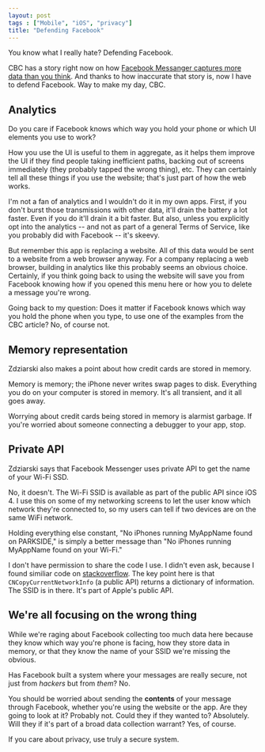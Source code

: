 ```yaml
---
layout: post
tags : ["Mobile", "iOS", "privacy"]
title: "Defending Facebook"
---
```


You know what I really hate? Defending Facebook.

CBC has a story right now on how [Facebook Messanger captures more data than you think](http://www.cbc.ca/newsblogs/yourcommunity/2014/09/facebook-messenger-found-to-be-tracking-a-lot-more-data-than-you-think.html). And thanks to how inaccurate that story is, now I have to defend Facebook. Way to make my day, CBC.

## Analytics

Do you care if Facebook knows which way you hold your phone or which UI elements you use to work?

How you use the UI is useful to them in aggregate, as it helps them improve the UI if they find people taking inefficient paths, backing out of screens immediately (they probably tapped the wrong thing), etc. They can certainly tell all these things if you use the website; that's just part of how the web works. 

I'm not a fan of analytics and I wouldn't do it in my own apps. First, if you don't burst those transmissions with other data, it'll drain the battery a lot faster. Even if you do it'll drain it a bit faster. But also, unless you explicitly opt into the analytics -- and not as part of a general Terms of Service, like you probably did with Facebook -- it's skeevy.

But remember this app is replacing a website. All of this data would be sent to a website from a web browser anyway. For a company replacing a web browser, building in analytics like this probably seems an obvious choice. Certainly, if you think going back to using the website will save you from Facebook knowing how if you opened this menu here or how you to delete a message you're wrong.

Going back to my question: Does it matter if Facebook knows which way you hold the phone when you type, to use one of the examples from the CBC article? No, of course not.

## Memory representation

Zdziarski also makes a point about how credit cards are stored in memory.

Memory is memory; the iPhone never writes swap pages to disk. Everything you do on your computer is stored in memory. It's all transient, and it all goes away.

Worrying about credit cards being stored in memory is alarmist garbage. If you're worried about someone connecting a debugger to your app, stop.

## Private API

Zdziarski says that Facebook Messenger uses private API to get the name of your Wi-Fi SSD.

No, it doesn't. The Wi-Fi SSID is available as part of the public API since iOS 4. I use this on some of my networking screens to let the user know which network they're connected to, so my users can tell if two devices are on the same WiFi network. 

Holding everything else constant, "No iPhones running MyAppName found on PARKSIDE," is simply a better message than "No iPhones running MyAppName found on your Wi-Fi."

I don't have permission to share the code I use. I didn't even ask, because I found similiar code on  [stackoverflow](http://stackoverflow.com/questions/5198716/iphone-get-ssid-without-private-library/15236634#15236634). The key point here is that `CNCopyCurrentNetworkInfo` (a public API) returns a dictionary of information. The SSID is in there. It's part of Apple's public API.

## We're all focusing on the wrong thing

While we're raging about Facebook collecting too much data here because they know which way you're phone is facing, how they store data in memory, or that they know the name of your SSID we're missing the obvious.

Has Facebook built a system where your messages are really secure, not just from *hackers* but from *them*? No.

You should be worried about sending the **contents** of your message through Facebook, whether you're using the website or the app. Are they going to look at it? Probably not. Could they if they wanted to? Absolutely. Will they if it's part of a broad data collection warrant? Yes, of course.

If you care about privacy, use truly a secure system.